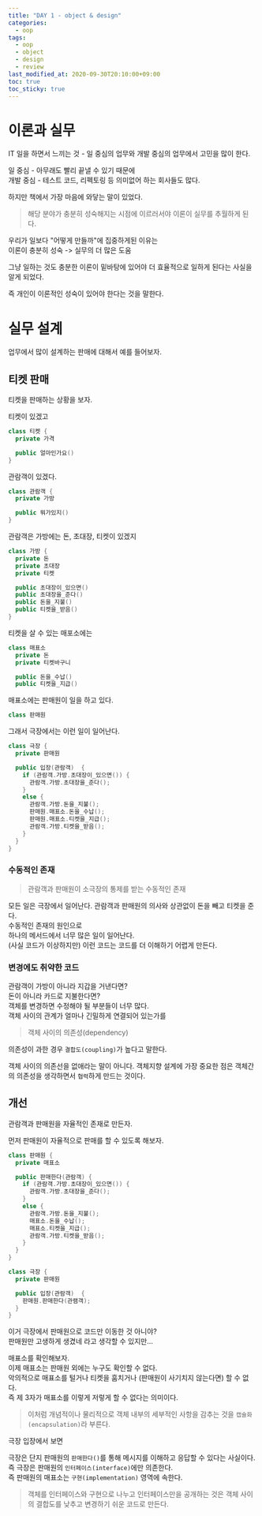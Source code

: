 ```yaml
---
title: "DAY 1 - object & design"
categories: 
  - oop
tags:
  - oop
  - object
  - design
  - review
last_modified_at: 2020-09-30T20:10:00+09:00
toc: true
toc_sticky: true
---
```


# 이론과 실무

IT 일을 하면서 느끼는 것 - 일 중심의 업무와 개발 중심의 업무에서 고민을 많이 한다.  

일 중심 - 아무래도 빨리 끝낼 수 있기 때문에  
개발 중심 - 테스트 코드, 리펙토링 등 의미없어 하는 회사들도 많다.  

하지만 책에서 가장 마음에 와닿는 말이 있었다.  

> 해당 분야가 충분히 성숙해지는 시점에 이르러서야 이론이 실무를 추월하게 된다.  

우리가 일보다 "어떻게 만들까"에 집중하게된 이유는  
이론이 충분히 성숙 -> 실무의 더 많은 도움  

그냥 일하는 것도 충분한 이론이 밑바탕에 있어야 더 효율적으로 일하게 된다는 사실을 알게 되었다.  

즉 개인이 이론적인 성숙이 있어야 한다는 것을 말한다.

# 실무 설계

업무에서 많이 설계하는 판매에 대해서 예를 들어보자.

## 티켓 판매

티켓을 판매하는 상황을 보자.

티켓이 있겠고
```java
class 티켓 {
  private 가격

  public 얼마인가요()
}
```

관람객이 있겠다.
```java
class 관람객 {
  private 가방

  public 뭐가있지()
}
```

관람객은 가방에는 돈, 초대장, 티켓이 있겠지
```java
class 가방 {
  private 돈
  private 초대장
  private 티켓

  public 초대장이_있으면()
  public 초대장을_준다()
  public 돈을_지불()
  public 티켓을_받음()
}
```

티켓을 살 수 있는 매포소에는
```java
class 매표소 
  private 돈
  private 티켓바구니

  public 돈을_수납()
  public 티켓을_지급()
```

매표소에는 판매원이 일을 하고 있다.
```java
class 판매원
```

그래서 극장에서는 이런 일이 일어난다.
```java
class 극장 {
  private 판매원

  public 입장(관람객)  {
    if (관람객.가방.초대장이_있으면()) {
      관람객.가방.초대장을_준다();
    } 
    else {
      관람객.가방.돈을_지불();
      판매원.매표소.돈을_수납();
      판매원.매표소.티켓을_지급();
      관람객.가방.티켓을_받음();
    }
  }
}
```


### 수동적인 존재

> 관람객과 판매원이 소극장의 통제를 받는 수동적인 존재

모든 일은 극장에서 일어난다. 관람객과 판매원의 의사와 상관없이 돈을 빼고 티켓을 준다.  
수동적인 존재의 원인으로  
하나의 메서드에서 너무 많은 일이 일어난다.  
(사실 코드가 이상하지만) 이런 코드는 코드를 더 이해하기 어렵게 만든다.  


### 변경에도 취약한 코드

관람객이 가방이 아니라 지갑을 거낸다면?  
돈이 아니라 카드로 지불한다면?  
객체를 변경하면 수정해야 될 부분들이 너무 많다.  
객체 사이의 관계가 얼마나 긴밀하게 연결되어 있는가를  

> 객체 사이의 의존성(dependency)

의존성이 과한 경우 `결합도(coupling)`가 높다고 말한다.  

객체 사이의 의존선을 없애라는 말이 아니다. 객체지향 설계에 가장 중요한 점은 객체간의 의존성을 생각하면서 `협력`하게 만드는 것이다.  


## 개선

관람객과 판매원을 자율적인 존재로 만든자.

먼저 판매원이 자율적으로 판매를 할 수 있도록 해보자.
```java
class 판매원 {
  private 매표소

  public 판매한다(관람객) {
    if (관람객.가방.초대장이_있으면()) {
      관람객.가방.초대장을_준다();
    } 
    else {
      관람객.가방.돈을_지불();
      매표소.돈을_수납();
      매표소.티켓을_지급();
      관람객.가방.티켓을_받음();
    }
  }
}
```

```java
class 극장 {
  private 판매원

  public 입장(관람객)  {
    판매원.판매한다(관램객);
  }
}
```

이거 극장에서 판매원으로 코드만 이동한 것 아니야?  
판매원만 고생하게 생겼네 라고 생각할 수 있지만...  

매표소를 확인해보자.  
이제 매표소는 판매원 외에는 누구도 확인할 수 없다.  
악의적으로 매표소를 털거나 티켓을 훔치거나 (판매원이 사기치지 않는다면) 할 수 없다.  
즉 제 3자가 매표소를 이렇게 저렇게 할 수 없다는 의미이다.  

> 이처럼 개념적이나 물리적으로 객체 내부의 세부적인 사항을 감추는 것을 `캡슐화(encapsulation)`라 부른다.

극장 입장에서 보면  

극장은 단지 판매원의 `판매한다()`를 통해 메시지를 이해하고 응답할 수 있다는 사실이다.  
즉 극장은 판매원의 `인터페이스(interface)`에만 의존한다.  
즉 판매원의 매표소는 `구현(implementation)` 영역에 속한다.  

> 객체를 인터페이스와 구현으로 나누고 인터페이스만을 공개하는 것은 객체 사이의 결합도를 낮추고 변경하기 쉬운 코드로 만든다.

